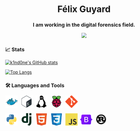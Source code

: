 <h1 align="center">Félix Guyard</h1>
<h3 align="center">I am working in the digital forensics field.</h3>

<div align="center">
  <img src="https://komarev.com/ghpvc/?username=k1nd0ne&style=for-the-badge"/>
</div>


### :chart_with_upwards_trend: Stats

[![k1nd0ne's GitHub stats](https://github-readme-stats.vercel.app/api?username=k1nd0ne&count_private=true&hide=contribs&show_icons=true&theme=graywhite)](https://github.com/anuraghazra/github-readme-stats)

[![Top Langs](https://github-readme-stats.vercel.app/api/top-langs/?username=k1nd0ne&layout=compact&theme=graywhite)](https://github.com/anuraghazra/github-readme-stats)

### :hammer_and_wrench: Languages and Tools

<div>
  <img src="https://github.com/devicons/devicon/blob/master/icons/docker/docker-original.svg" title="Docker" alt="Docker" width="40" height="40"/>&nbsp;
  <img src="https://github.com/devicons/devicon/blob/master/icons/bash/bash-original.svg" title="Bash" alt="Bash" width="40" height="40"/>&nbsp;
  <img src="https://github.com/devicons/devicon/blob/master/icons/linux/linux-plain.svg" title="Linux" alt="Linux" width="40" height="40"/>&nbsp;
  <img src="https://github.com/devicons/devicon/blob/master/icons/raspberrypi/raspberrypi-original.svg" title="RPi" alt="RPi" width="40" height="40"/>&nbsp;
  <img src="https://github.com/devicons/devicon/blob/master/icons/git/git-original.svg" title="Git" alt="Git" width="40" height="40"/>&nbsp;
  
  <img src="https://github.com/devicons/devicon/blob/master/icons/python/python-original.svg" title="Python" alt="Python" width="40" height="40"/>&nbsp;
  <img src="https://github.com/devicons/devicon/blob/master/icons/django/django-plain.svg" title="Django" alt="Django" width="40" height="40"/>&nbsp;
  <img src="https://github.com/devicons/devicon/blob/master/icons/html5/html5-original.svg" title="HTML" alt="HTML" width="40" height="40"/>&nbsp;
  <img src="https://github.com/devicons/devicon/blob/master/icons/css3/css3-original.svg" title="CSS" alt="CSS" width="40" height="40"/>&nbsp;
  <img src="https://github.com/devicons/devicon/blob/master/icons/javascript/javascript-original.svg" title="JS" alt="JS" width="40" height="40"/>&nbsp;
  <img src="https://github.com/devicons/devicon/blob/master/icons/bootstrap/bootstrap-original.svg" title="BS" alt="BS" width="40" height="40"/>&nbsp;
  <img src="https://raw.githubusercontent.com/devicons/devicon/master/icons/rust/rust-plain.svg" title="SASS" alt="SASS" width="40" height="40"/>&nbsp;

</div>

